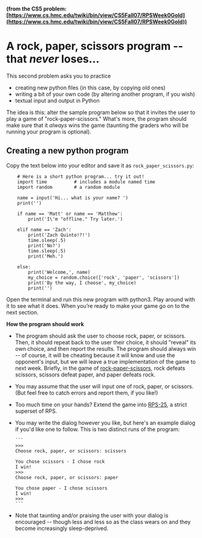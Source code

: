 **(from the CS5 problem: [https://www.cs.hmc.edu/twiki/bin/view/CS5Fall07/RPSWeek0Gold](https://www.cs.hmc.edu/twiki/bin/view/CS5Fall07/RPSWeek0Gold))**

# A rock, paper, scissors program -- that _never_ loses...

This second problem asks you to practice

*   creating new python files (in this case, by copying old ones)
*   writing a bit of your own code (by altering another program, if you wish)
*   textual input and output in Python

The idea is this: alter the sample program below so that it invites the user to play a game of "rock-paper-scissors." What's more, the program should make sure that it _always_ wins the game (taunting the graders who will be running your program is optional).

## Creating a new python program

Copy the text below into your editor and save it as `rock_paper_scissors.py`:

```
    # Here is a short python program... try it out!
    import time          # includes a module named time
    import random        # a random module

    name = input('Hi... what is your name? ')
    print('')

    if name == 'Matt' or name == 'Matthew':
        print('I\'m "offline." Try later.')

    elif name == 'Zach':
        print('Zach Quinto!?!')
        time.sleep(.5)
        print('No?')
        time.sleep(.5)
        print('Meh.')

    else:
        print('Welcome,', name)
        my_choice = random.choice(['rock', 'paper', 'scissors'])
        print('By the way, I choose', my_choice)
        print('')
```

Open the terminal and run this new program with python3. Play around with it to see what it does. When you’re ready to make your game go on to the next section.

**How the program should work**

*   The program should ask the user to choose rock, paper, or scissors. Then, it should repeat back to the user their choice, it should "reveal" its own choice, and then report the results. The program should always win -- of course, it will be cheating because it will know and use the opponent's input, but we will leave a true implementation of the game to next week. Briefly, in the game of [rock-paper-scissors](http://www.worldrps.com/), rock defeats scissors, scissors defeat paper, and paper defeats rock.
*   You may assume that the user will input one of rock, paper, or scissors. (But feel free to catch errors and report them, if you like!)
*   Too much time on your hands? Extend the game into [RPS-25](http://www.umop.com/rps25.htm), a strict superset of RPS.
*   You may write the dialog however you like, but here's an example dialog if you'd like one to follow. This is two distinct runs of the program:

        ```
        >>>
        Choose rock, paper, or scissors: scissors

        You chose scissors - I chose rock
        I win!
        >>>
        Choose rock, paper, or scissors: paper

        You chose paper - I chose scissors
        I win!
        >>>
        ```

*   Note that taunting and/or praising the user with your dialog is encouraged -- though less and less so as the class wears on and they become increasingly sleep-deprived.
